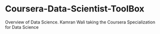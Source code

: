 # Coursera-Data-Scientist-ToolBox
Overview of Data Science.
Kamran Wali
taking the Coursera Specialization for Data Science
